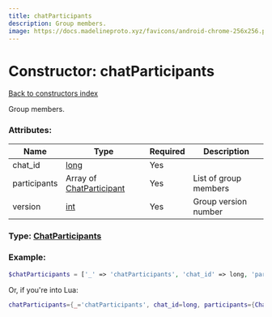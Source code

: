```yaml
---
title: chatParticipants
description: Group members.
image: https://docs.madelineproto.xyz/favicons/android-chrome-256x256.png
---
```

# Constructor: chatParticipants  
[Back to constructors index](index.md)



Group members.

### Attributes:

| Name     |    Type       | Required | Description |
|----------|---------------|----------|-------------|
|chat\_id|[long](../types/long.md) | Yes|
|participants|Array of [ChatParticipant](../types/ChatParticipant.md) | Yes|List of group members|
|version|[int](../types/int.md) | Yes|Group version number|



### Type: [ChatParticipants](../types/ChatParticipants.md)


### Example:

```php
$chatParticipants = ['_' => 'chatParticipants', 'chat_id' => long, 'participants' => [ChatParticipant, ChatParticipant], 'version' => int];
```  


Or, if you're into Lua:

```lua
chatParticipants={_='chatParticipants', chat_id=long, participants={ChatParticipant}, version=int}

```


